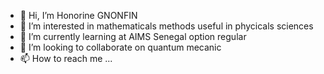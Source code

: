 - 👋 Hi, I’m Honorine GNONFIN
- 👀 I’m interested in mathematicals methods useful in phycicals sciences
- 🌱 I’m currently learning at AIMS Senegal option regular
- 💞️ I’m looking to collaborate on quantum mecanic
- 📫 How to reach me ...

<!---
Sename1/Sename1 is a ✨ special ✨ repository because its `README.md` (this file) appears on your GitHub profile.
You can click the Preview link to take a look at your changes.
--->
